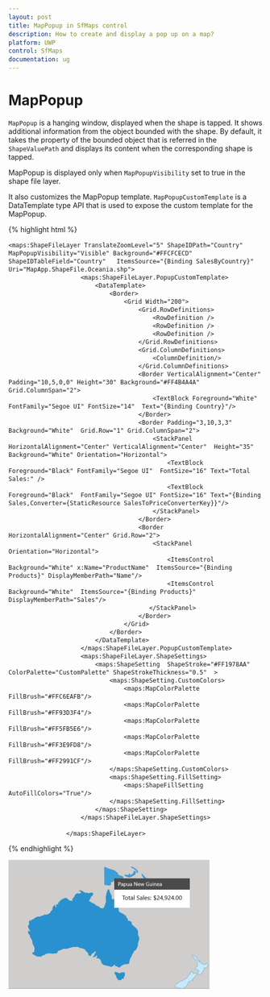 ```yaml
---
layout: post
title: MapPopup in SfMaps control
description: How to create and display a pop up on a map?
platform: UWP
control: SfMaps
documentation: ug
---
```



# MapPopup

`MapPopup` is a hanging window, displayed when the shape is tapped. It shows additional information from the object bounded with the shape. By default, it takes the property of the bounded object that is referred in the `ShapeValuePath` and displays its content when the corresponding shape is tapped.

MapPopup is displayed only when `MapPopupVisibility` set to true in the shape file layer.

It also customizes the MapPopup template. `MapPopupCustomTemplate` is a DataTemplate type API that is used to expose the custom template for the MapPopup.

{% highlight html %}


    <maps:ShapeFileLayer TranslateZoomLevel="5" ShapeIDPath="Country" MapPopupVisibility="Visible" Background="#FFCFCECD" ShapeIDTableField="Country"   ItemsSource="{Binding SalesByCountry}" Uri="MapApp.ShapeFile.Oceania.shp">
                        <maps:ShapeFileLayer.PopupCustomTemplate>
                            <DataTemplate>
                                <Border>
                                    <Grid Width="200">
                                        <Grid.RowDefinitions>
                                            <RowDefinition />
                                            <RowDefinition />
                                            <RowDefinition />
                                        </Grid.RowDefinitions>
                                        <Grid.ColumnDefinitions>
                                            <ColumnDefinition/>
                                        </Grid.ColumnDefinitions>
                                        <Border VerticalAlignment="Center" Padding="10,5,0,0" Height="30" Background="#FF4B4A4A"  Grid.ColumnSpan="2">
                                            <TextBlock Foreground="White" FontFamily="Segoe UI" FontSize="14"  Text="{Binding Country}"/>
                                        </Border>
                                        <Border Padding="3,10,3,3"  Background="White"  Grid.Row="1" Grid.ColumnSpan="2">
                                            <StackPanel HorizontalAlignment="Center" VerticalAlignment="Center"  Height="35" Background="White" Orientation="Horizontal">
                                                <TextBlock  Foreground="Black" FontFamily="Segoe UI"  FontSize="16" Text="Total Sales:" />
                                                <TextBlock Foreground="Black"  FontFamily="Segoe UI" FontSize="16" Text="{Binding Sales,Converter={StaticResource SalesToPriceConverterKey}}"/>
                                            </StackPanel>
                                        </Border>
                                        <Border HorizontalAlignment="Center" Grid.Row="2">
                                            <StackPanel Orientation="Horizontal">
                                                <ItemsControl Background="White" x:Name="ProductName"  ItemsSource="{Binding Products}" DisplayMemberPath="Name"/>
                                                <ItemsControl  Background="White"  ItemsSource="{Binding Products}" DisplayMemberPath="Sales"/>
                                           </StackPanel>
                                        </Border>
                                    </Grid>
                                </Border>
                            </DataTemplate>
                        </maps:ShapeFileLayer.PopupCustomTemplate>
                        <maps:ShapeFileLayer.ShapeSettings>
                            <maps:ShapeSetting  ShapeStroke="#FF1978AA" ColorPalette="CustomPalette" ShapeStrokeThickness="0.5"  >
                                <maps:ShapeSetting.CustomColors>
                                    <maps:MapColorPalette FillBrush="#FFC6EAFB"/>
                                    <maps:MapColorPalette FillBrush="#FF93D3F4"/>
                                    <maps:MapColorPalette FillBrush="#FF5FB5E6"/>
                                    <maps:MapColorPalette FillBrush="#FF3E9FD8"/>
                                    <maps:MapColorPalette FillBrush="#FF2991CF"/>
                                </maps:ShapeSetting.CustomColors>
                                <maps:ShapeSetting.FillSetting>
                                    <maps:ShapeFillSetting AutoFillColors="True"/>
                                </maps:ShapeSetting.FillSetting>
                            </maps:ShapeSetting>
                        </maps:ShapeFileLayer.ShapeSettings>

                    </maps:ShapeFileLayer>

{% endhighlight  %}

![](Features_images/Features_img18.png)
